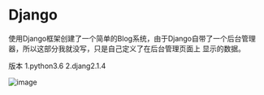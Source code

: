 # Django
使用Django框架创建了一个简单的Blog系统，由于Django自带了一个后台管理器，所以这部分我就没写，只是自己定义了在后台管理页面上
显示的数据。


版本
1.python3.6
2.djang2.1.4

![image](https://user-images.githubusercontent.com/52987463/125735991-ab33e094-d216-48d9-9006-ebd3dc610fb1.png)

